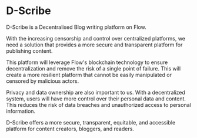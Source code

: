 # D-Scribe

D-Scribe is a Decentralised Blog writing platform on Flow.

With the increasing censorship and control over centralized platforms, we need a solution that provides a more secure and transparent platform for publishing content.

This platform will leverage Flow's blockchain technology to ensure decentralization and remove the risk of a single point of failure. This will create a more resilient platform that cannot be easily manipulated or censored by malicious actors.

Privacy and data ownership are also important to us. With a decentralized system, users will have more control over their personal data and content. This reduces the risk of data breaches and unauthorized access to personal information.

D-Scribe offers a more secure, transparent, equitable, and accessible platform for content creators, bloggers, and readers.